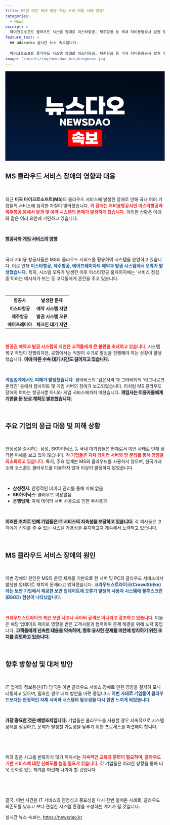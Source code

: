 ```yaml
---
title: MS발 대란 국내 항공·게임 서버 먹통 사태 발생!
categories:
  - News
excerpt: >
  마이크로소프트 클라우드 시스템 장애로 이스타항공, 제주항공 등 국내 저비용항공사 발권 및 예약 시스템이 마비되고, 온라인 게임 서비스에까지 영향이 미쳤습니다. 긴급 점검과 함께 비상 대처가 요구되는 상황입니다.
feature_text: >
  ## adskorea 실시간 뉴스 속보입니다.

  마이크로소프트 클라우드 시스템 장애로 이스타항공, 제주항공 등 국내 저비용항공사 발권 및 예약 시스템이 마비되고, 온라인 게임 서비스에까지 영향이 미쳤습니다. 긴급 점검과 함께 비상 대처가 요구되는 상황입니다.
image: '/assets/img/newsdao_breakingnews.jpg'
---
```


<p><img src="/assets/img/newsdao_breakingnews.jpg" alt="adskorea 속보" /></p>

<h2 data-ke-size="size26">MS 클라우드 서비스 장애의 영향과 대응</h2>

<p data-ke-size="size16">&nbsp;</p> 

<p>최근 <strong>미국 마이크로소프트(MS)</strong>의 클라우드 서비스에 발생한 장애로 인해 국내 여러 기업들의 서비스에 심각한 차질이 빚어졌습니다. <b><span style="color: #ee2323;">이 장애는 저비용항공사인 이스타항공과 제주항공 등에서 발권 및 예약 시스템의 문제가 발생하게 했습니다.</span></b> 이러한 상황은 아래와 같은 여러 요인에 기인하고 있습니다. </p>

<p>&nbsp;</p>

<p><b><span style="background-color: #21538527;">항공사와 게임 서비스의 영향</span></b>  </p>

<p data-ke-size="size16">&nbsp;</p> 

<p>국내 저비용 항공사들은 MS의 클라우드 서비스를 활용하여 시스템을 운영하고 있습니다. 이로 인해 <b><span style="color: #1a5490;">이스타항공, 제주항공, 에어프레미아의 예약과 발권 시스템에서 오류가 발생했습니다.</span></b> 특히, 시스템 오류가 발생한 이후 이스타항공 홈페이지에는 '서비스 점검 중'이라는 메시지가 뜨는 등 고객들에게 혼란을 주고 있습니다.</p>

<p>&nbsp; </p>

<table style="width: 100%; border-collapse: collapse;">
    <tr>
        <th style="text-align: center;">항공사</th>
        <th style="text-align: center;">발생한 문제</th>
    </tr>
    <tr>
        <td style="text-align: center;"><b>이스타항공</b></td>
        <td style="text-align: center;"><b>예약 시스템 지연</b></td>
    </tr>
    <tr>
        <td style="text-align: center;"><b>제주항공</b></td>
        <td style="text-align: center;"><b>발권 시스템 오류</b></td>
    </tr>
    <tr>
        <td style="text-align: center;"><b>에어프레미아</b></td>
        <td style="text-align: center;"><b>체크인 대기 지연</b></td>
    </tr>
</table>

<p>&nbsp;</p>

<p><b><span style="color: #ee2323;">항공권 예약과 발권 시스템의 지연은 고객들에게 큰 불편을 초래하고 있습니다.</span></b> 시스템 복구 작업이 진행되지만, 공항에서는 직원이 수기로 발권을 진행해야 하는 상황이 발생했습니다. <b><span style="background-color: #21538527;">이에 따른 수속 대기 시간도 길어지고 있습니다.</span></b></p>

<p>&nbsp;</p>

<p><b><span style="color: #1a5490;">게임업계에서도 피해가 발생했습니다.</span></b> 펄어비스의 '검은사막'과 그라비티의 '라그나로크 온라인' 등에서 웹사이트 및 게임 서버의 장애가 보고되었습니다. 이처럼 MS 클라우드 장애의 여파는 항공사뿐 아니라 게임 서비스에까지 미쳤습니다. <b><span style="background-color: #21538527;">게임사는 이용자들에게 기한을 둔 보상 계획도 발표했습니다.</span></b></p>

<p>&nbsp;</p>

<h2 data-ke-size="size26">주요 기업의 응급 대응 및 피해 상황</h2>

<p data-ke-size="size16">&nbsp;</p> 

<p>안정성을 중시하는 삼성, SK하이닉스 등 국내 대기업들은 현재로서 이번 사태로 인해 심각한 피해를 보고 있지 않습니다. <b><span style="color: #ee2323;">각 기업들은 자체 데이터 서버와 망 분리를 통해 영향을 최소화하고 있습니다.</span></b> 특히, 주요 업계는 MS의 클라우드를 사용하지 않으며, 한국거래소와 코스콤도 클라우드를 이용하지 않아 이상이 발생하지 않았습니다.</p>

<p>&nbsp;</p>

<ul>
    <li><b>삼성전자</b>: 안정적인 데이터 관리를 통해 피해 없음</li>
    <li><b>SK하이닉스</b>: 클라우드 이용없음</li>
    <li><b>은행업계</b>: 자체 데이터 서버 사용으로 인한 무사통과</li>
</ul>

<p>&nbsp;</p>

<p><b><span style="background-color: #21538527;">이러한 조치로 인해 기업들은 IT 서비스의 지속성을 보장하고 있습니다.</span></b> 각 회사들은 고객에게 신뢰를 줄 수 있는 시스템 가용성을 유지하고자 계속해서 노력하고 있습니다.</p>

<p>&nbsp;</p>

<h2 data-ke-size="size26">MS 클라우드 서비스 장애의 원인</h2>

<p data-ke-size="size16">&nbsp;</p> 

<p>이번 장애의 원인은 MS의 운영 체제를 기반으로 한 서버 및 PC의 클라우드 서비스에서 발생한 업데이트 패치의 문제라고 밝혀졌습니다. <b><span style="color: #1a5490;">크라우드스트라이크(CrowdStrike)라는 보안 기업에서 제공한 보안 업데이트에 오류가 발생해 사용자 시스템에 블루스크린(BSOD) 현상이 나타났습니다.</span></b> </p>

<p>&nbsp;</p>

<p><b><span style="color: #ee2323;">크라우드스트라이크 측은 보안 사고나 사이버 공격은 아니라고 강조하고 있습니다.</span></b> 이들은 해당 업데이트 패치로 영향을 받은 고객사들과 협력하여 문제 해결을 위해 노력 중입니다. <b><span style="background-color: #21538527;">고객들에게 신속한 대응을 약속하며, 향후 유사한 문제를 미연에 방지하기 위한 조치를 검토하고 있습니다.</span></b></p>

<p>&nbsp;</p>

<h2 data-ke-size="size26">향후 방향성 및 대처 방안</h2>

<p data-ke-size="size16">&nbsp;</p> 

<p>IT 업계와 정보통신(IT) 당국은 이번 클라우드 서비스 장애로 인한 영향을 철저히 모니터링하고 있으며, 필요한 경우 대처 방안을 마련 중입니다. <b><span style="color: #1a5490;">이번 사태로 기업들이 클라우드보다는 안정적인 자체 서버와 시스템의 필요성을 다시 한번 느끼게 되었습니다.</span></b> </p>

<p>&nbsp;</p>

<p><b><span style="background-color: #21538527;">가장 중요한 것은 예방조치입니다.</span></b> 기업들은 클라우드를 사용할 경우 지속적으로 시스템 상태를 점검하고, 문제가 발생할 가능성을 낮추기 위한 프로세스를 마련해야 합니다.</p>

<p>&nbsp;</p>

<p data-ke-size="size16">&nbsp;</p>  

<p>위와 같은 사고를 반복하지 않기 위해서는 <b><span style="color: #ee2323;">지속적인 교육과 훈련이 필요하며, 클라우드 기반 서비스에 대한 신뢰도를 높일 필요가 있습니다.</span></b> 각 기업들은 이러한 상황을 통해 더욱 신뢰성 있는 체계를 마련해 나가야 할 것입니다. </p>

<p>&nbsp; </p>

<p data-ke-size="size16">&nbsp;</p>  

<p>결국, 이번 사건은 IT 서비스의 안정성과 중요성을 다시 한번 일깨운 사례로, 클라우드 의존도를 낮추고 보다 견실한 시스템 환경을 조성하는 계기가 될 것입니다.</p>
실시간 뉴스 속보는, <a href="https://newsdao.kr" rel="dofollow">https://newsdao.kr</a>


